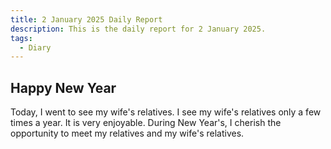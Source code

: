 ```yaml
---
title: 2 January 2025 Daily Report
description: This is the daily report for 2 January 2025.
tags:
  - Diary
---
```


## Happy New Year

Today, I went to see my wife's relatives.
I see my wife's relatives only a few times a year.
It is very enjoyable.
During New Year's, I cherish the opportunity to meet my relatives and my wife's relatives.
